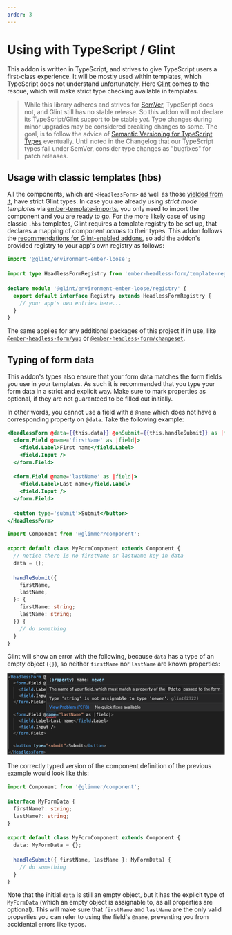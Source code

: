 ```yaml
---
order: 3
---
```


# Using with TypeScript / Glint

This addon is written in TypeScript, and strives to give TypeScript users a first-class experience. It will be mostly used within templates, which TypeScript does not understand unfortunately. Here [Glint](https://github.com/typed-ember/glint) comes to the rescue, which will make strict type checking available in templates.

> While this library adheres and strives for [SemVer](https://semver.org/), TypeScript does not, and Glint still has no stable release. So this addon will not declare its TypeScript/Glint support to be stable _yet_.
> Type changes during minor upgrades may be considered breaking changes to some.
> The goal, is to follow the advice of [Semantic Versioning for TypeScript Types](https://www.semver-ts.org/) eventually. Until noted in the Changelog that our TypeScript types fall under SemVer, consider type changes as "bugfixes" for patch releases.

## Usage with classic templates (hbs)

All the components, which are `<HeadlessForm>` as well as those [yielded from it](./usage), have strict Glint types. In case you are already using _strict mode templates_ via [ember-template-imports](https://github.com/ember-template-imports/ember-template-imports), you only need to import the component and you are ready to go. For the more likely case of using classic `.hbs` templates, Glint requires a template registry to be set up, that declares a mapping of component _names_ to their types. This addon follows the [recommendations for Glint-enabled addons](https://typed-ember.gitbook.io/glint/using-glint/ember/using-addons#using-glint-enabled-addons), so add the addon's provided registry to your app's own registry as follows:

```ts
import '@glint/environment-ember-loose';

import type HeadlessFormRegistry from 'ember-headless-form/template-registry';

declare module '@glint/environment-ember-loose/registry' {
  export default interface Registry extends HeadlessFormRegistry {
    // your app's own entries here...
  }
}
```

The same applies for any additional packages of this project if in use, like [`@ember-headless-form/yup`](./validation/yup) or [`@ember-headless-form/changeset`](./validation/ember-changeset).

## Typing of form data

This addon's types also ensure that your form data matches the form fields you use in your templates. As such it is recommended that you type your form data in a strict and explicit way. Make sure to mark properties as optional, if they are not guaranteed to be filled out initially.

In other words, you cannot use a field with a `@name` which does not have a corresponding property on `@data`. Take the following example:

```hbs
<HeadlessForm @data={{this.data}} @onSubmit={{this.handleSubmit}} as |form|>
  <form.Field @name='firstName' as |field|>
    <field.Label>First name</field.Label>
    <field.Input />
  </form.Field>

  <form.Field @name='lastName' as |field|>
    <field.Label>Last name</field.Label>
    <field.Input />
  </form.Field>

  <button type='submit'>Submit</button>
</HeadlessForm>
```

```ts
import Component from '@glimmer/component';

export default class MyFormComponent extends Component {
  // notice there is no firstName or lastName key in data
  data = {};

  handleSubmit({
    firstName,
    lastName,
  }: {
    firstName: string;
    lastName: string;
  }) {
    // do something
  }
}
```

Glint will show an error with the following, because `data` has a type of an empty object (`{}`), so neither `firstName` nor `lastName` are known properties:

![Glint error from unknown field name](./glint-name-error.png)

The correctly typed version of the component definition of the previous example would look like this:

```ts
import Component from '@glimmer/component';

interface MyFormData {
  firstName?: string;
  lastName?: string;
}

export default class MyFormComponent extends Component {
  data: MyFormData = {};

  handleSubmit({ firstName, lastName }: MyFormData) {
    // do something
  }
}
```

Note that the initial `data` is still an empty object, but it has the explicit type of `MyFormData` (which an empty object is assignable to, as all properties are optional). This will make sure that `firstName` and `lastName` are the only valid properties you can refer to using the field's `@name`, preventing you from accidental errors like typos.

